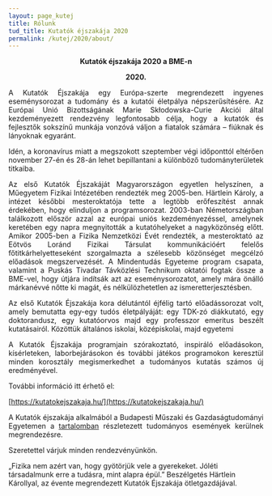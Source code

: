 ```yaml
---
layout: page_kutej
title: Rólunk
tud_title: Kutatók éjszakája 2020
permalink: /kutej/2020/about/
---
```


<p style="text-align: center; font-weight:bold;">Kutatók éjszakája 2020 a BME-n</p>

<p style="text-align: center; font-weight:bold;">2020.</p>

<p style="text-align: justify">A Kutatók Éjszakája egy Európa-szerte megrendezett ingyenes eseménysorozat a tudomány és a kutatói életpálya népszerűsítésére. Az Európai Unió Bizottságának Marie Skłodowska-Curie Akciói által kezdeményezett rendezvény legfontosabb célja, hogy a kutatók és fejlesztők sokszínű munkája vonzóvá váljon a fiatalok számára – fiúknak és lányoknak egyaránt.
</p>

<p style="text-align: justify">
Idén, a koronavírus miatt a megszokott szeptember végi időponttól eltérően november 27-én és 28-án lehet bepillantani a különböző tudományterületek titkaiba.  
</p>
<p style="text-align: justify">
Az első Kutatók Éjszakáját Magyarországon egyetlen helyszínen, a Műegyetem Fizikai Intézetében rendezték meg 2005-ben. Härtlein Károly, a intézet későbbi mesteroktatója tette a legtöbb erőfeszítést annak érdekében, hogy elinduljon a programsorozat. 2003-ban Németországban találkozott először azzal az európai uniós kezdeményezéssel, amelynek keretében egy napra megnyitották a kutatóhelyeket a nagyközönség előtt. Amikor 2005-ben a Fizika Nemzetközi Évét rendezték, a mesteroktató az Eötvös Loránd Fizikai Társulat kommunikációért felelős főtitkárhelyetteseként szorgalmazta a szélesebb közönséget megcélzó előadások megszervezését. A Mindentudás Egyeteme program csapata, valamint a Puskás Tivadar Távközlési Technikum oktatói fogtak össze a BME-vel, hogy útjára indítsák azt az eseménysorozatot, amely mára önálló márkanévvé nőtte ki magát, és nélkülözhetetlen az ismeretterjesztésben.</p>
<p style="text-align: justify">
Az első Kutatók Éjszakája kora délutántól éjfélig tartó előadássorozat volt, amely bemutatta egy-egy tudós életpályáját: egy TDK-zó diákkutató, egy doktorandusz, egy kutatóorvos majd egy professzor emeritus beszélt kutatásairól. Közöttük általános iskolai, középiskolai, majd egyetemi
</p>
<p style="text-align: justify">
A Kutatók Éjszakája programjain szórakoztató, inspiráló előadásokon, kísérleteken, laborbejárásokon és további játékos programokon keresztül minden korosztály megismerkedhet a tudományos kutatás számos új eredményével. 
</p>
További információ itt érhető el:

[https://kutatokejszakaja.hu/](https://kutatokejszakaja.hu/)

<p style="text-align: justify">A Kutatók éjszakája alkalmából a Budapesti Műszaki és Gazdaságtudományi
Egyetemen a <a class="home-url" rel="author" href="{{ "/kutej/2020" | relative_url }}">tartalomban</a> részletezett tudományos események kerülnek
megrendezésre.</p>

Szeretettel várjuk minden rendezvényünkön.

„Fizika nem azért van, hogy gyötörjük vele a gyerekeket. Jóléti társadalmunk erre a tudásra, mint alapra épül.” Beszélgetés Härtlein Károllyal, az évente megrendezett Kutatók Éjszakája ötletgazdájával. 
